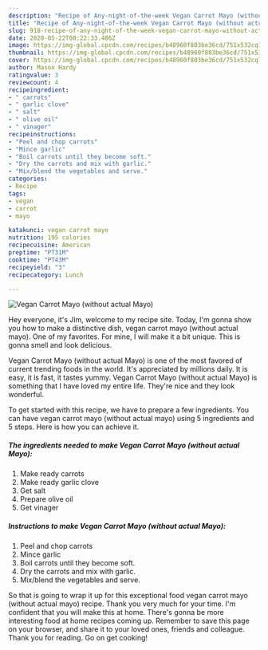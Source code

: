 ```yaml
---
description: "Recipe of Any-night-of-the-week Vegan Carrot Mayo (without actual Mayo)"
title: "Recipe of Any-night-of-the-week Vegan Carrot Mayo (without actual Mayo)"
slug: 918-recipe-of-any-night-of-the-week-vegan-carrot-mayo-without-actual-mayo
date: 2020-05-22T00:22:33.486Z
image: https://img-global.cpcdn.com/recipes/b48960f803be36cd/751x532cq70/vegan-carrot-mayo-without-actual-mayo-recipe-main-photo.jpg
thumbnail: https://img-global.cpcdn.com/recipes/b48960f803be36cd/751x532cq70/vegan-carrot-mayo-without-actual-mayo-recipe-main-photo.jpg
cover: https://img-global.cpcdn.com/recipes/b48960f803be36cd/751x532cq70/vegan-carrot-mayo-without-actual-mayo-recipe-main-photo.jpg
author: Mason Hardy
ratingvalue: 3
reviewcount: 4
recipeingredient:
- " carrots"
- " garlic clove"
- " salt"
- " olive oil"
- " vinager"
recipeinstructions:
- "Peel and chop carrots"
- "Mince garlic"
- "Boil carrots until they become soft."
- "Dry the carrots and mix with garlic."
- "Mix/blend the vegetables and serve."
categories:
- Recipe
tags:
- vegan
- carrot
- mayo

katakunci: vegan carrot mayo 
nutrition: 195 calories
recipecuisine: American
preptime: "PT31M"
cooktime: "PT43M"
recipeyield: "3"
recipecategory: Lunch

---
```



![Vegan Carrot Mayo (without actual Mayo)](https://img-global.cpcdn.com/recipes/b48960f803be36cd/751x532cq70/vegan-carrot-mayo-without-actual-mayo-recipe-main-photo.jpg)

Hey everyone, it's Jim, welcome to my recipe site. Today, I'm gonna show you how to make a distinctive dish, vegan carrot mayo (without actual mayo). One of my favorites. For mine, I will make it a bit unique. This is gonna smell and look delicious.



Vegan Carrot Mayo (without actual Mayo) is one of the most favored of current trending foods in the world. It's appreciated by millions daily. It is easy, it is fast, it tastes yummy. Vegan Carrot Mayo (without actual Mayo) is something that I have loved my entire life. They're nice and they look wonderful.


To get started with this recipe, we have to prepare a few ingredients. You can have vegan carrot mayo (without actual mayo) using 5 ingredients and 5 steps. Here is how you can achieve it.

<!--inarticleads1-->

##### The ingredients needed to make Vegan Carrot Mayo (without actual Mayo):

1. Make ready  carrots
1. Make ready  garlic clove
1. Get  salt
1. Prepare  olive oil
1. Get  vinager




<!--inarticleads2-->

##### Instructions to make Vegan Carrot Mayo (without actual Mayo):

1. Peel and chop carrots
1. Mince garlic
1. Boil carrots until they become soft.
1. Dry the carrots and mix with garlic.
1. Mix/blend the vegetables and serve.




So that is going to wrap it up for this exceptional food vegan carrot mayo (without actual mayo) recipe. Thank you very much for your time. I'm confident that you will make this at home. There's gonna be more interesting food at home recipes coming up. Remember to save this page on your browser, and share it to your loved ones, friends and colleague. Thank you for reading. Go on get cooking!

